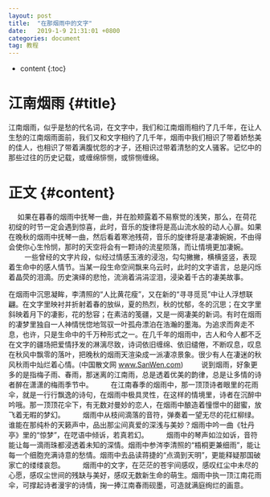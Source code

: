 ```yaml
---
layout: post
title:  "在那烟雨中的文字"
date:   2019-1-9 21:31:01 +0800
categories: document
tag: 教程
---
```


* content
{:toc}


江南烟雨			{#title}
====================================

江南烟雨，似乎是愁的代名词，在文字中，我们和江南烟雨相约了几千年，在让人生愁的江南烟雨面前，我们又和文字相约了几千年，烟雨中我们相识了带着娇愁美的佳人，也相识了带着满腹忧怨的才子，还相识过带着清愁的文人骚客。记忆中的那些过往的历史记载，或缠绵悱恻，或悱恻缠绵。





正文			{#content}
====================================
　
如果在暮春的烟雨中抚琴一曲，并在脸颊露着不易察觉的浅笑，那么，在荷花初绽的时节一定会遇到惊喜，此时，音乐的旋律将是高山流水般的动人心扉。如果在晚秋的烟雨中抚琴一曲，然后看着寒池残荷，音乐的旋律将是凄凄婉婉，不由得会使你心生怜悯，那时的天空将会有一颗诗的流星陨落，而让情境更加凄婉。
　　
一些曾经的文字片段，似经过情感玉液的浸泡，勾勾撇撇，横横竖竖，表现着生命中的感人情节。当某一段生命空间飘来乌云时，此时的文字语言，总是闪烁着晶荧的泪滴。历史演绎的悲怆，流淌着涓涓涩泪，浸染着千古的凄美故事。

在烟雨中沉思凝眸，李清照的“人比黄花瘦”，又在新的“寻寻觅觅”中让人浮想联翩。在文字里映衬并折射着春的放纵，夏的热烈，秋的忧郁，冬的沉思；在文字里斜映着月下的凄影，花的愁容；在素洁的笺疆，又是一阕凄美的新词。有时在烟雨的凄梦里独自一人神情恍惚地驾驭一叶孤舟漂泊在浩瀚的墨海。为追求而奔走不息，也许，只是生命中的千万种形式之一。在几千年的烟雨中，古人和今人都不乏在文字的疆场把爱情抒发的淋漓尽致，诗词依旧缠绵、依旧缱倦，不断叹息，叹息在秋风中飘零的落叶，把晚秋的烟雨天渲染成一派凄凉景象。很少有人在凄迷的秋风秋雨中灿烂着心情。(中国散文网 www.SanWen.com)
　　
说到烟雨，好象更多的是指梅子雨、春雨，那迷离的江南雨，总是透着优美的韵律，总是让多情的诗者醉在潇潇的梅雨季节中。
　　
在江南春季的烟雨中，那一顶顶诗者眼里的花雨伞，就是一行行飘逸的诗句，在烟雨中极具灵性，在这样的情境里，诗者在沉醉中吟哦。那一顶顶花伞下，有无数对曼妙的恋人，在烟雨中酿造着憧憬中的甜蜜，放飞着无暇的梦幻。
　　
烟雨中从枝间滴落的音符，弹奏着一望无尽的花红柳绿。谁能在那纯朴的天籁声中，品出那尘间真爱的深浅与美妙？烟雨中吟一曲《牡丹亭》里的“惊梦”，在呓语中倾诉，若真若幻。
　　
烟雨中的琴声如泣如诉，音符能让每一滴雨珠都浸透着未知的深情。烟雨中参涔李清照的“梧桐更兼细雨”，能让每一个细胞充满诗意的愁情。烟雨中去品读蒋捷的“点滴到天明”，更能释疑那国破家亡的缕缕哀怨。
　　
烟雨中的文字，在茫茫的苍宇间感叹，感叹红尘中未尽的心愿，感叹尘世间的残缺与美好，感叹无数新生命的萌生。烟雨中执一顶江南花雨伞，可撑起诗者漫宇的诗情，掬一捧江南春雨砚墨，可造就满庭绚烂的画意。 
